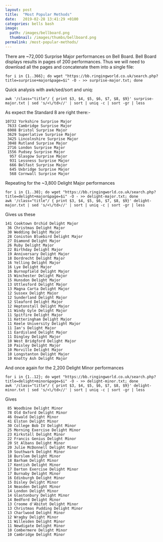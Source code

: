 ```yaml
---
layout: post
title:  "Most Popular Methods"
date:   2019-02-28 13:41:29 +0100
categories: bells bash
image:
  path: /images/bellboard.png
  thumbnail: /images/thumbs/bellboard.png
permalink: /most-popular-methods/
---
```

There are ~72,000 Surprise Major performances on Bell Board. Bell Board displays results in pages of 200 performances. Thus we will need to download all the pages and concatenate them into a single file:

    for i in {1..366}; do wget "https://bb.ringingworld.co.uk/search.php?title=surprise+major&page=$i" -O - >> surprise-major.txt; done

Quick analysis with awk/sed/sort and uniq:

    awk '/class="title"/ { print $3, $4, $5, $6, $7, $8, $9}' surprise-major.txt | sed 's/<\/td>//' | sort | uniq -c | sort -gr | less

As expect the Standard 8 are right there:-

    10732 Yorkshire Surprise Major
     7633 Cambridge Surprise Major
     6908 Bristol Surprise Major
     3629 Superlative Surprise Major
     3425 Lincolnshire Surprise Major
     3048 Rutland Surprise Major
     2716 London Surprise Major
     1556 Pudsey Surprise Major
      957 Glasgow Surprise Major
      931 Lessness Surprise Major
      666 Belfast Surprise Major
      645 Uxbridge Surprise Major
      568 Cornwall Surprise Major

Repeating for the ~3,800 Delight Major performances

    for i in {1..30}; do wget "https://bb.ringingworld.co.uk/search.php?title=delight+major&page=$i" -O - >> delight-major.txt; done
    awk '/class="title"/ { print $3, $4, $5, $6, $7, $8, $9}' delight-major.txt | sed 's/<\/td>//' | sort | uniq -c | sort -gr | less

Gives us these

    141 Cooktown Orchid Delight Major
     36 Christmas Delight Major
     30 Wedding Delight Major
     28 Coniston Bluebird Delight Major
     27 Diamond Delight Major
     26 Ruby Delight Major
     22 Birthday Delight Major
     19 Anniversary Delight Major
     18 Dordrecht Delight Major
     16 Yelling Delight Major
     16 Lye Delight Major
     16 Burnopfield Delight Major
     15 Winchester Delight Major
     15 Hunsdon Delight Major
     13 Uttlesford Delight Major
     13 Magna Carta Delight Major
     12 Sussex Delight Major
     12 Sunderland Delight Major
     12 Sleaford Delight Major
     12 Heptonstall Delight Major
     11 Windy Gyle Delight Major
     11 Spitfire Delight Major
     11 Ketteringham Delight Major
     11 Keele University Delight Major
     11 Ian's Delight Major
     11 Eardisland Delight Major
     11 Dingley Delight Major
     10 West Bridgford Delight Major
     10 Paisley Delight Major
     10 Morville Delight Major
     10 Longstanton Delight Major
     10 Knotty Ash Delight Major

And once again for the 2,200 Delight Minor performances

    for i in {1..12}; do wget "https://bb.ringingworld.co.uk/search.php?title=delight+minor&page=$i" -O - >> delight-minor.txt; done
    awk '/class="title"/ { print $3, $4, $5, $6, $7, $8, $9}' delight-minor.txt | sed 's/<\/td>//' | sort | uniq -c | sort -gr | less

Gives

     85 Woodbine Delight Minor
     78 Old Oxford Delight Minor
     46 Oswald Delight Minor
     41 Elston Delight Minor
     30 College Bob IV Delight Minor
     25 Morning Exercise Delight Minor
     23 Kirkstall Delight Minor
     22 Francis Genius Delight Minor
     20 St Albans Delight Minor
     20 Julie McDonnell Delight Minor
     19 Southwark Delight Minor
     18 Burslem Delight Minor
     18 Barham Delight Minor
     17 Kentish Delight Minor
     17 Darton Exercise Delight Minor
     17 Burnaby Delight Minor
     16 Edinburgh Delight Minor
     15 Disley Delight Minor
     14 Neasden Delight Minor
     14 London Delight Minor
     14 Glastonbury Delight Minor
     14 Bedford Delight Minor
     13 Croome d'Abitot Delight Minor
     13 Christmas Pudding Delight Minor
     13 Charlwood Delight Minor
     12 Wragby Delight Minor
     11 Willesden Delight Minor
     11 Newdigate Delight Minor
     10 Combermere Delight Minor
     10 Cambridge Delight Minor
